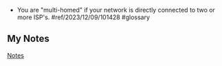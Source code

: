 - You are "multi-homed" if your network is directly connected to two or more ISP's. #ref/2023/12/09/101428 #glossary 
## My Notes
[Notes](mynotes/multi-homing-notes.md)
